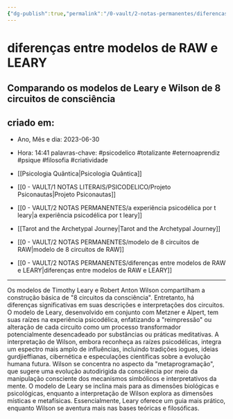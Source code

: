 ```yaml
---
{"dg-publish":true,"permalink":"/0-vault/2-notas-permanentes/diferencas-entre-modelos-de-raw-e-leary/","tags":["permanente","psicodelico","totalizante","eternoaprendiz","psique","filosofia","criatividade"],"dgHomeLink":true,"dgShowLocalGraph":true,"dgShowFileTree":true,"dgEnableSearch":true,"noteIcon":""}
---
```


# diferenças entre modelos de RAW e LEARY

## Comparando os modelos de Leary e Wilson de 8 circuitos de consciência

## criado em: 
-  Ano, Mês e dia: 2023-06-30
- Hora: 14:41
palavras-chave: #psicodelico #totalizante #eternoaprendiz 
#psique #filosofia #criatividade 

- [[Psicologia Quântica\|Psicologia Quântica]]
- [[0 - VAULT/1 NOTAS LITERAIS/PSICODELICO/Projeto Psiconautas\|Projeto Psiconautas]]
- [[0 - VAULT/2 NOTAS PERMANENTES/a experiência psicodélica por t leary\|a experiência psicodélica por t leary]]
- [[Tarot and the Archetypal Journey\|Tarot and the Archetypal Journey]]
- [[0 - VAULT/2 NOTAS PERMANENTES/modelo de 8 circuitos de RAW\|modelo de 8 circuitos de RAW]]
- [[0 - VAULT/2 NOTAS PERMANENTES/diferenças entre modelos de RAW e LEARY\|diferenças entre modelos de RAW e LEARY]]
---

Os modelos de Timothy Leary e Robert Anton Wilson compartilham a construção básica de "8 circuitos da consciência". Entretanto, há diferenças significativas em suas descrições e interpretações dos circuitos. O modelo de Leary, desenvolvido em conjunto com Metzner e Alpert, tem suas raízes na experiência psicodélica, enfatizando a "reimpressão" ou alteração de cada circuito como um processo transformador potencialmente desencadeado por substâncias ou práticas meditativas. A interpretação de Wilson, embora reconheça as raízes psicodélicas, integra um espectro mais amplo de influências, incluindo tradições iogues, ideias gurdjieffianas, cibernética e especulações científicas sobre a evolução humana futura. Wilson se concentra no aspecto da "metaprogramação", que sugere uma evolução autodirigida da consciência por meio da manipulação consciente dos mecanismos simbólicos e interpretativos da mente. O modelo de Leary se inclina mais para as dimensões biológicas e psicológicas, enquanto a interpretação de Wilson explora as dimensões místicas e metafísicas. Essencialmente, Leary oferece um guia mais prático, enquanto Wilson se aventura mais nas bases teóricas e filosóficas.